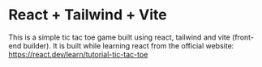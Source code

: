 # React + Tailwind + Vite

This is a simple tic tac toe game built using react, tailwind and vite (front-end builder). It is built while learning react from the official website: https://react.dev/learn/tutorial-tic-tac-toe